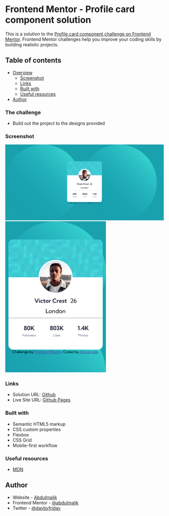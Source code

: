# Frontend Mentor - Profile card component solution

This is a solution to the [Profile card component challenge on Frontend Mentor](https://www.frontendmentor.io/challenges/profile-card-component-cfArpWshJ). Frontend Mentor challenges help you improve your coding skills by building realistic projects.

## Table of contents

- [Overview](#overview)
  - [Screenshot](#screenshot)
  - [Links](#links)
  - [Built with](#built-with)
  - [Useful resources](#useful-resources)
- [Author](#author)

### The challenge

- Build out the project to the designs provided

### Screenshot

![Design preview for the Profile card component coding challenge](./design/desktop-preview.png)
![Design preview for the Profile card component coding challenge](./design/mobile-preview.png)

### Links

- Solution URL: [Github](https://github.com/0300hrs/Profile-card-component/)
- Live Site URL: [Github Pages](https://0300hrs.github.io/Profile-card-component/)

### Built with

- Semantic HTML5 markup
- CSS custom properties
- Flexbox
- CSS Grid
- Mobile-first workflow

### Useful resources

- [MDN](https://developer.mozilla.org/en-US/)

## Author

- Website - [Abdulmalik](https://www.your-site.com)
- Frontend Mentor - [@abdulmalik](https://www.frontendmentor.io/profile/0300hrs)
- Twitter - [@daybyfriday](https://www.twitter.com/daybyfriday)
